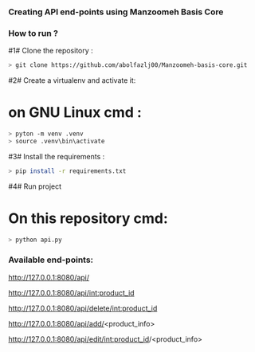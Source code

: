### Creating API end-points using Manzoomeh Basis Core
### How to run ?
#1# Clone the repository :
```bash
> git clone https://github.com/abolfazlj00/Manzoomeh-basis-core.git
```
#2# Create a virtualenv and activate it:
# on GNU Linux cmd : 
```bash
> pyton -m venv .venv
> source .venv\bin\activate
```
#3# Install the requirements :
```bash
> pip install -r requirements.txt
```
#4# Run project
# On this repository cmd: 
```bash
> python api.py
```
### Available end-points:
http://127.0.0.1:8080/api/

http://127.0.0.1:8080/api/<int:product_id>

http://127.0.0.1:8080/api/delete/<int:product_id>

http://127.0.0.1:8080/api/add/<product_info>

http://127.0.0.1:8080/api/edit/<int:product_id>/<product_info>

